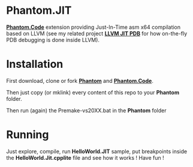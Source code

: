 # Phantom.JIT
**[Phantom.Code](https://github.com/vlmillet/Phantom.Code)** extension providing Just-In-Time asm x64 compilation based on LLVM 
(see my related project  **[LLVM JIT PDB](https://github.com/vlmillet/llvmjitpdb)** for how on-the-fly PDB debugging is done inside LLVM).

# Installation
First download, clone or fork **[Phantom](https://github.com/vlmillet/Phantom)** and **[Phantom.Code](https://github.com/vlmillet/Phantom.Code)**.

Then just copy (or mklink) every content of this repo to your **Phantom** folder.

Then run (again) the Premake-vs20XX.bat in the **Phantom** folder

# Running
Just explore, compile, run **HelloWorld.JIT** sample, put breakpoints inside the **HelloWorld.Jit.cpplite** file and see how it works ! Have fun !
